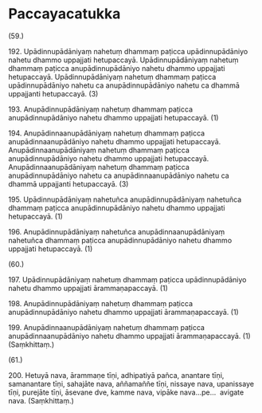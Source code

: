 

# Paccayacatukka






(59.)

192\. Upādinnupādāniyaṃ nahetuṃ dhammaṃ paṭicca upādinnupādāniyo nahetu dhammo uppajjati hetupaccayā. Upādinnupādāniyaṃ nahetuṃ dhammaṃ paṭicca anupādinnupādāniyo nahetu dhammo uppajjati hetupaccayā. Upādinnupādāniyaṃ nahetuṃ dhammaṃ paṭicca upādinnupādāniyo nahetu ca anupādinnupādāniyo nahetu ca dhammā uppajjanti hetupaccayā. (3)

193\. Anupādinnupādāniyaṃ nahetuṃ dhammaṃ paṭicca anupādinnupādāniyo nahetu dhammo uppajjati hetupaccayā. (1)

194\. Anupādinnaanupādāniyaṃ nahetuṃ dhammaṃ paṭicca anupādinnaanupādāniyo nahetu dhammo uppajjati hetupaccayā. Anupādinnaanupādāniyaṃ nahetuṃ dhammaṃ paṭicca anupādinnupādāniyo nahetu dhammo uppajjati hetupaccayā. Anupādinnaanupādāniyaṃ nahetuṃ dhammaṃ paṭicca anupādinnupādāniyo nahetu ca anupādinnaanupādāniyo nahetu ca dhammā uppajjanti hetupaccayā. (3)

195\. Upādinnupādāniyaṃ nahetuñca anupādinnupādāniyaṃ nahetuñca dhammaṃ paṭicca anupādinnupādāniyo nahetu dhammo uppajjati hetupaccayā. (1)

196\. Anupādinnupādāniyaṃ nahetuñca anupādinnaanupādāniyaṃ nahetuñca dhammaṃ paṭicca anupādinnupādāniyo nahetu dhammo uppajjati hetupaccayā. (1)

(60.)

197\. Upādinnupādāniyaṃ nahetuṃ dhammaṃ paṭicca upādinnupādāniyo nahetu dhammo uppajjati ārammaṇapaccayā. (1)

198\. Anupādinnupādāniyaṃ nahetuṃ dhammaṃ paṭicca anupādinnupādāniyo nahetu dhammo uppajjati ārammaṇapaccayā. (1)

199\. Anupādinnaanupādāniyaṃ nahetuṃ dhammaṃ paṭicca anupādinnaanupādāniyo nahetu dhammo uppajjati ārammaṇapaccayā. (1) (Saṃkhittaṃ.)

(61.)

200\. Hetuyā nava, ārammaṇe tīṇi, adhipatiyā pañca, anantare tīṇi, samanantare tīṇi, sahajāte nava, aññamaññe tīṇi, nissaye nava, upanissaye tīṇi, purejāte tīṇi, āsevane dve, kamme nava, vipāke nava…pe…  avigate nava. (Saṃkhittaṃ.)



